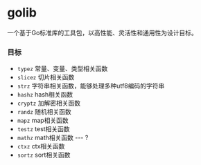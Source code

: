 # golib
一个基于Go标准库的工具包，以高性能、灵活性和通用性为设计目标。

### 目标
* ``typez`` 常量、变量、类型相关函数
* ``slicez`` 切片相关函数
* ``strz`` 字符串相关函数，能够处理多种utf8编码的字符串
* ``hashz`` hash相关函数
* ``cryptz`` 加解密相关函数
* ``randz`` 随机相关函数
* ``mapz`` map相关函数
* ``testz`` test相关函数
* ``mathz`` math相关函数  --- ?
* ``ctxz`` ctx相关函数
* ``sortz`` sort相关函数
